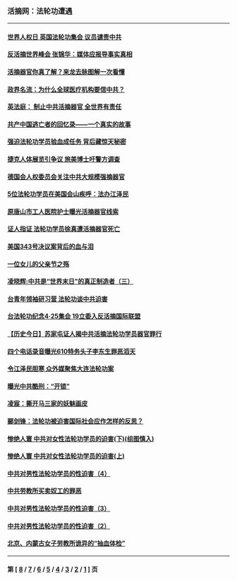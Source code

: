### 活摘网：法轮功遭遇
---
#### [世界人权日 英国法轮功集会 议员谴责中共](../../pages/nf5881/n13431763.md?02060430) 
#### [反活摘世界峰会 张锦华：媒体应报导事实真相](../../pages/nf5881/n13278502.md?02060430) 
#### [活摘器官你真了解？来龙去脉图解一次看懂](../../pages/nf5881/n13013820.md?02060430) 
#### [政界名流：为什么全球医疗机构要信中共？](../../pages/nf5881/n11945479.md?02060430) 
#### [英法庭： 制止中共活摘器官 全世界有责任](../../pages/nf5881/n11330691.md?02060430) 
#### [共产中国逃亡者的回忆录——一个真实的故事](../../pages/nf5881/n10918649.md?02060430) 
#### [强迫法轮功学员验血成任务 背后藏惊天秘密](../../pages/nf5881/n4252384.md?02060430) 
#### [捷克人体展览引争议 旅美博士吁警方调查](../../pages/nf5881/n9429187.md?02060430) 
#### [德国会人权委员会关注中共大规模强摘器官](../../pages/nf5881/n8418950.md?02060430) 
#### [5位法轮功学员在美国会山疾呼：法办江泽民](../../pages/nf5881/n8101519.md?02060430) 
#### [原唐山市工人医院护士曝光活摘器官线索](../../pages/nf5881/n8076384.md?02060430) 
#### [证人指证 法轮功学员徐真遭活摘器官死亡](../../pages/nf5881/n8042467.md?02060430) 
#### [美国343号决议案背后的血与泪](../../pages/nf5881/n8020684.md?02060430) 
#### [一位女儿的父亲节之殇](../../pages/nf5881/n8014122.md?02060430) 
#### [凌晓辉:中共是“世界末日”的真正制造者（三）](../../pages/nf5881/n4210333.md?02060430) 
#### [台青年领袖研习营 法轮功谈中共迫害](../../pages/nf5881/n4141857.md?02060430) 
#### [台法轮功纪念4‧25集会 19立委入反活摘国际联盟](../../pages/nf5881/n4141821.md?02060430) 
#### [【历史今日】苏家屯证人揭中共活摘法轮功学员器官罪行](../../pages/nf5881/n4135912.md?02060430) 
#### [四个电话录音曝光610特务头子李东生罪恶滔天](../../pages/nf5881/n4040060.md?02060430) 
#### [令江泽民胆寒 众外媒聚焦大连法轮功案](../../pages/nf5881/n3932671.md?02060430) 
#### [曝光中共酷刑：“开锁”](../../pages/nf5881/n3889373.md?02060430) 
#### [凌宸：撕开马三家的妖魅画皮](../../pages/nf5881/n3849369.md?02060430) 
#### [郦剑锋：法轮功被迫害国际社会应作怎样的反思？](../../pages/nf5881/n3824560.md?02060430) 
#### [惨绝人寰 中共对女性法轮功学员的迫害(下)(组图慎入)](../../pages/nf5881/n3816285.md?02060430) 
#### [惨绝人寰 中共对女性法轮功学员的迫害(上)](../../pages/nf5881/n3815374.md?02060430) 
#### [中共对男性法轮功学员的性迫害（4）](../../pages/nf5881/n3769144.md?02060430) 
#### [中共劳教所买卖奴工的罪恶](../../pages/nf5881/n3769378.md?02060430) 
#### [中共对男性法轮功学员的性迫害（3）](../../pages/nf5881/n3768231.md?02060430) 
#### [中共对男性法轮功学员的性迫害（2）](../../pages/nf5881/n3767211.md?02060430) 
#### [北京、内蒙古女子劳教所诡异的“抽血体检”](../../pages/nf5881/n3753158.md?02060430) 

---
#### 第 [ [8](./8.md?02060430) / [7](./7.md?02060430) / [6](./6.md?02060430) / [5](./5.md?02060430) / [4](./4.md?02060430) / [3](./3.md?02060430) / [2](./2.md?02060430) / [1](./1.md?02060430) ] 页
